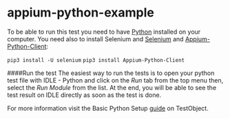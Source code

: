 # appium-python-example

To be able to run this test you need to have <a href="https://www.python.org/downloads/" target="blank">Python</a> installed on your computer. You need also to install Selenium and <a href="https://pypi.python.org/pypi/selenium" target="blank">Selenium</a> and <a href="https://github.com/appium/python-client" target="blank">Appium-Python-Client</a>:


`pip3 install -U selenium`
`pip3 install Appium-Python-Client`


####Run the test
The easiest way to run the tests is to open your python test file with IDLE - Python and click on the *Run* tab from the top menu then, select the *Run Module* from the list. At the end, you will be able to see the test result on IDLE directly as soon as the test is done. 

For more information visit the Basic Python Setup [guide](https://help.testobject.com/docs/tools/appium/setups/basic-setup/python-unittest/) on TestObject.
